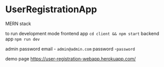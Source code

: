 # UserRegistrationApp
MERN stack

to run development mode
frontend app 
`cd client && npm start`
backend app
`npm run dev`

admin password
email - `admin@admin.com`
password -`password`

demo page
https://user-registration-webapp.herokuapp.com/